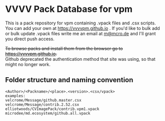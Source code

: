 # VVVV Pack Database for vpm
This is a pack repository for vpm containing .vpack files and .csx scripts. You can add your own at https://vvvvpm.github.io . If you'd like to bulk add or bulk update .vpack files write me an email at m@mcro.de and I'll grant you direct push access.

~~To browse packs and install them from the browser go to https://vvvvpm.github.io.~~  
Github deprecated the authentication method that site was using, so that might no longer work.

## Folder structure and naming convention
```
<Author>/<Packname>/<place>.<version>.<csx/vpack>
examples:
velcrome/Message/github.master.csx
velcrome/Message/contrib.2.52.csx
elliotwoods/CVImagePack/contrib.vpm1.vpack
microdee/md.ecosystem/github.all.vpack
```
